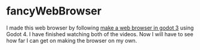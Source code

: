 # fancyWebBrowser
I made this web browser by following [make a web browser in godot 3](https://www.youtube.com/watch?v=URszvAXXzFs&amp;t=50s) using Godot 4. I have finished watching both of the videos. Now I will have to see how far I can get on making the browser on my own. 
